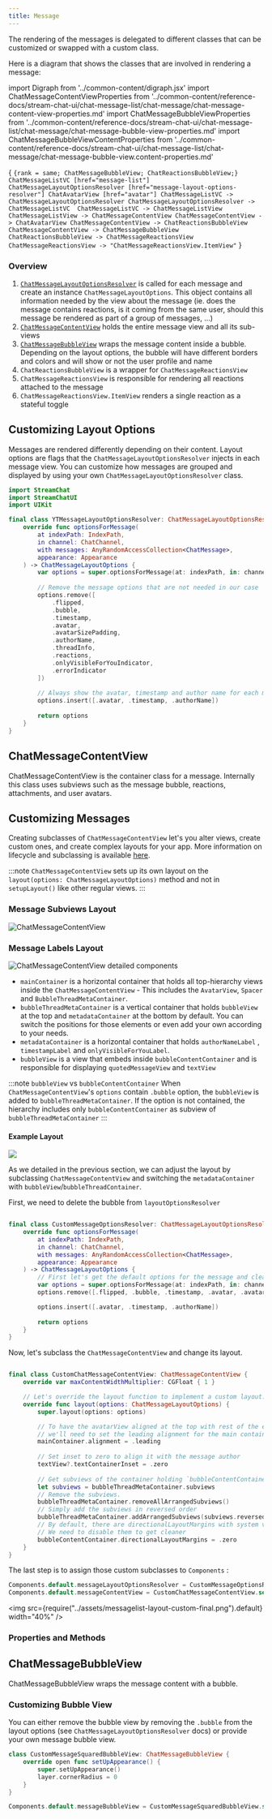 ```yaml
---
title: Message
---
```


The rendering of the messages is delegated to different classes that can be customized or swapped with a custom class.

Here is a diagram that shows the classes that are involved in rendering a message:

import Digraph  from '../common-content/digraph.jsx'
import ChatMessageContentViewProperties from '../common-content/reference-docs/stream-chat-ui/chat-message-list/chat-message/chat-message-content-view-properties.md'
import ChatMessageBubbleViewProperties from '../common-content/reference-docs/stream-chat-ui/chat-message-list/chat-message/chat-message-bubble-view-properties.md'
import ChatMessageBubbleViewContentProperties from '../common-content/reference-docs/stream-chat-ui/chat-message-list/chat-message/chat-message-bubble-view.content-properties.md'

<Digraph>{ `
    {rank = same; ChatMessageBubbleView; ChatReactionsBubbleView;}
    ChatMessageListVC [href="message-list"]
    ChatMessageLayoutOptionsResolver [href="message-layout-options-resolver"]
    ChatAvatarView [href="avatar"]
    ChatMessageListVC -> ChatMessageLayoutOptionsResolver
    ChatMessageLayoutOptionsResolver -> ChatMessageListVC 
    ChatMessageListVC -> ChatMessageListView
    ChatMessageListView -> ChatMessageContentView
    ChatMessageContentView -> ChatAvatarView
    ChatMessageContentView -> ChatReactionsBubbleView
    ChatMessageContentView -> ChatMessageBubbleView
    ChatReactionsBubbleView -> ChatMessageReactionsView
    ChatMessageReactionsView -> "ChatMessageReactionsView.ItemView"
` }</Digraph>

### Overview

1. [`ChatMessageLayoutOptionsResolver`](message-layout-options-resolver) is called for each message and create an instance `ChatMessageLayoutOptions`. This object contains all information needed by the view about the message (ie. does the message contains reactions, is it coming from the same user, should this message be rendered as part of a group of messages, ...)
1. [`ChatMessageContentView`](#chatmessagecontentview) holds the entire message view and all its sub-views
1. [`ChatMessageBubbleView`](#chatmessagebubbleview) wraps the message content inside a bubble. Depending on the layout options, the bubble will have different borders and colors and will show or not the user profile and name
1. `ChatReactionsBubbleView` is a wrapper for `ChatMessageReactionsView` 
1. `ChatMessageReactionsView` is responsible for rendering all reactions attached to the message
1. `ChatMessageReactionsView.ItemView` renders a single reaction as a stateful toggle 

## Customizing Layout Options

Messages are rendered differently depending on their content. Layout options are flags that the `ChatMessageLayoutOptionsResolver` injects in each message view. You can customize how messages are grouped and displayed by using your own `ChatMessageLayoutOptionsResolver` class.

```swift
import StreamChat
import StreamChatUI
import UIKit

final class YTMessageLayoutOptionsResolver: ChatMessageLayoutOptionsResolver {
    override func optionsForMessage(
        at indexPath: IndexPath,
        in channel: ChatChannel,
        with messages: AnyRandomAccessCollection<ChatMessage>,
        appearance: Appearance
    ) -> ChatMessageLayoutOptions {
        var options = super.optionsForMessage(at: indexPath, in: channel, with: messages, appearance: appearance)
        
        // Remove the message options that are not needed in our case
        options.remove([
            .flipped,
            .bubble,
            .timestamp,
            .avatar,
            .avatarSizePadding,
            .authorName,
            .threadInfo,
            .reactions,
            .onlyVisibleForYouIndicator,
            .errorIndicator
        ])
        
        // Always show the avatar, timestamp and author name for each message
        options.insert([.avatar, .timestamp, .authorName])
        
        return options
    }
}
```

## ChatMessageContentView

ChatMessageContentView is the container class for a message. Internally this class uses subviews such as the message bubble, reactions, attachments, and user avatars.

## Customizing Messages

Creating subclasses of `ChatMessageContentView` let's you alter views, create custom ones, and create complex layouts for your app. More information on lifecycle and subclassing is available [here](../customization/custom-components#components-lifecycle-methods).

:::note
`ChatMessageContentView` sets up its own layout on the `layout(options: ChatMessageLayoutOptions)` method and not in `setupLayout()` like other regular views.
:::

### Message Subviews Layout

![ChatMessageContentView](../assets/messagelist-layout-annotation.png)

### Message Labels Layout

![ChatMessageContentView detailed components](../assets/messagelist-layout-detail-components-annotation.png)

- `mainContainer` is a horizontal container that holds all top-hierarchy views inside the `ChatMessageContentView` - This includes the `AvatarView`, `Spacer` and `BubbleThreadMetaContainer`.
- `bubbleThreadMetaContainer` is a vertical container that holds `bubbleView` at the top and `metadataContainer` at the bottom by default. You can switch the positions for those elements or even add your own according to your needs.
- `metadataContainer` is a horizontal container that holds  `authorNameLabel` , `timestampLabel` and `onlyVisibleForYouLabel`. 
- `bubbleView`  is a view that embeds inside `bubbleContentContainer` and is responsible for displaying `quotedMessageView` and `textView`


:::note `bubbleView` vs `bubbleContentContainer`
 When `ChatMessageContentView`'s `options` contain `.bubble` option, the `bubbleView` is added to `bubbleThreadMetaContainer`. If the option is not contained, the hierarchy includes only `bubbleContentContainer` as subview of `bubbleThreadMetaContainer`
:::

#### Example Layout

 ![](../assets/messagelist-layout-custom.png)

As we detailed in the previous section, we can adjust the layout by subclassing `ChatMessageContentView` and switching the `metadataContainer` with `bubbleView`/`bubbleThreadContainer`.  

First, we need to delete the bubble from `layoutOptionsResolver`

```swift

final class CustomMessageOptionsResolver: ChatMessageLayoutOptionsResolver {
    override func optionsForMessage(
        at indexPath: IndexPath,
        in channel: ChatChannel,
        with messages: AnyRandomAccessCollection<ChatMessage>,
        appearance: Appearance
    ) -> ChatMessageLayoutOptions {
        // First let's get the default options for the message and clean them up.
        var options = super.optionsForMessage(at: indexPath, in: channel, with: messages, appearance: appearance)
        options.remove([.flipped, .bubble, .timestamp, .avatar, .avatarSizePadding, .authorName, .threadInfo, .reactions])

        options.insert([.avatar, .timestamp, .authorName])
        
        return options
    }
}
```

Now, let's subclass the  `ChatMessageContentView`  and change its layout. 

```swift 

final class CustomChatMessageContentView: ChatMessageContentView {
    override var maxContentWidthMultiplier: CGFloat { 1 }

    // Let's override the layout function to implement a custom layout:
    override func layout(options: ChatMessageLayoutOptions) {
        super.layout(options: options)

        // To have the avatarView aligned at the top with rest of the elements,
        // we'll need to set the leading alignment for the main container `mainContainer`.
        mainContainer.alignment = .leading
        
        // Set inset to zero to align it with the message author
        textView?.textContainerInset = .zero 
        
        // Get subviews of the container holding `bubbleContentContainer` when we disabled `.bubble` option.
        let subviews = bubbleThreadMetaContainer.subviews
        // Remove the subviews.
        bubbleThreadMetaContainer.removeAllArrangedSubviews()
        // Simply add the subviews in reversed order
        bubbleThreadMetaContainer.addArrangedSubviews(subviews.reversed())
        // By default, there are directionalLayoutMargins with system value because of the bubble border option.
        // We need to disable them to get cleaner 
        bubbleContentContainer.directionalLayoutMargins = .zero
    }
}

```

The last step is to assign those custom subclasses to `Components` :

```swift
Components.default.messageLayoutOptionsResolver = CustomMessageOptionsResolver()
Components.default.messageContentView = CustomChatMessageContentView.self
```

<img src={require("../assets/messagelist-layout-custom-final.png").default} width="40%" />

### Properties and Methods

<ChatMessageContentViewProperties />

## ChatMessageBubbleView

ChatMessageBubbleView wraps the message content with a bubble. 

### Customizing Bubble View

You can either remove the bubble view by removing the `.bubble` from the layout options (see `ChatMessageLayoutOptionsResolver` docs) or provide your own message bubble view.

```swift
class CustomMessageSquaredBubbleView: ChatMessageBubbleView {
    override open func setUpAppearance() {
        super.setUpAppearance()
        layer.cornerRadius = 0
    }
}
```

```swift
Components.default.messageBubbleView = CustomMessageSquaredBubbleView.self
```
